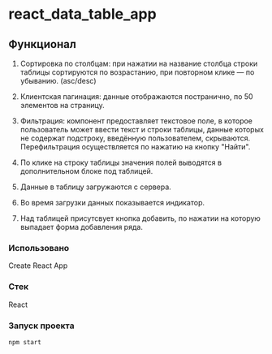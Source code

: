 # react_data_table_app

## Функционал

1. Сортировка по столбцам: при нажатии на название столбца строки таблицы сортируются по возрастанию, при повторном клике — по убыванию. (asc/desc)

2. Клиентская пагинация: данные отображаются постранично, по 50 элементов на страницу.

3. Фильтрация: компонент предоставляет текстовое поле, в которое пользователь может ввести текст и строки таблицы, данные которых не содержат подстроку, введённую пользователем, скрываются. Перефильтрация осуществляется по нажатию на кнопку "Найти".

4. По клике на строку таблицы значения полей выводятся в дополнительном блоке под таблицей.

5. Данные в таблицу загружаются с сервера.

6. Во время загрузки данных показывается индикатор.

7. Над таблицей присутсвует кнопка добавить, по нажатии на которую выпадает форма добавления ряда. 


### Использовано

Create React App

### Стек

React

### Запуск проекта

```bash
npm start
```